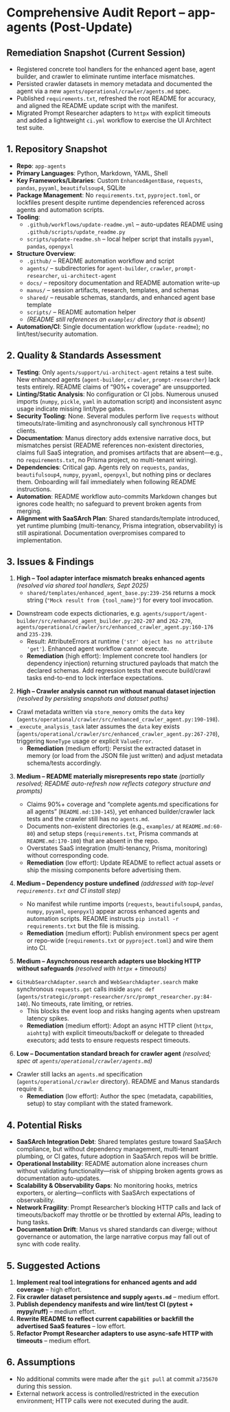 # Comprehensive Audit Report – app-agents (Post-Update)

## Remediation Snapshot (Current Session)
- Registered concrete tool handlers for the enhanced agent base, agent builder, and crawler to eliminate runtime interface mismatches.
- Persisted crawler datasets in memory metadata and documented the agent via a new `agents/operational/crawler/agents.md` spec.
- Published `requirements.txt`, refreshed the root README for accuracy, and aligned the README update script with the manifest.
- Migrated Prompt Researcher adapters to `httpx` with explicit timeouts and added a lightweight `ci.yml` workflow to exercise the UI Architect test suite.

## 1. Repository Snapshot
- **Repo**: `app-agents`
- **Primary Languages**: Python, Markdown, YAML, Shell
- **Key Frameworks/Libraries**: Custom `EnhancedAgentBase`, `requests`, `pandas`, `pyyaml`, `beautifulsoup4`, SQLite
- **Package Management**: No `requirements.txt`, `pyproject.toml`, or lockfiles present despite runtime dependencies referenced across agents and automation scripts.
- **Tooling**:
  - `.github/workflows/update-readme.yml` – auto-updates README using `.github/scripts/update_readme.py`
  - `scripts/update-readme.sh` – local helper script that installs `pyyaml`, `pandas`, `openpyxl`
- **Structure Overview**:
  - `.github/` – README automation workflow and script
  - `agents/` – subdirectories for `agent-builder`, `crawler`, `prompt-researcher`, `ui-architect-agent`
  - `docs/` – repository documentation and README automation write-up
  - `manus/` – session artifacts, research, templates, and schemas
  - `shared/` – reusable schemas, standards, and enhanced agent base template
  - `scripts/` – README automation helper
  - *(README still references an `examples/` directory that is absent)*
- **Automation/CI**: Single documentation workflow (`update-readme`); no lint/test/security automation.

## 2. Quality & Standards Assessment
- **Testing**: Only `agents/support/ui-architect-agent` retains a test suite. New enhanced agents (`agent-builder`, `crawler`, `prompt-researcher`) lack tests entirely. README claims of “90%+ coverage” are unsupported.
- **Linting/Static Analysis**: No configuration or CI jobs. Numerous unused imports (`numpy`, `pickle`, `yaml` in automation script) and inconsistent async usage indicate missing lint/type gates.
- **Security Tooling**: None. Several modules perform live `requests` without timeouts/rate-limiting and asynchronously call synchronous HTTP clients.
- **Documentation**: Manus directory adds extensive narrative docs, but mismatches persist (README references non-existent directories, claims full SaaS integration, and promises artifacts that are absent—e.g., no `requirements.txt`, no Prisma project, no multi-tenant wiring).
- **Dependencies**: Critical gap. Agents rely on `requests`, `pandas`, `beautifulsoup4`, `numpy`, `pyyaml`, `openpyxl`, but nothing pins or declares them. Onboarding will fail immediately when following README instructions.
- **Automation**: README workflow auto-commits Markdown changes but ignores code health; no safeguard to prevent broken agents from merging.
- **Alignment with SaaSArch Plan**: Shared standards/template introduced, yet runtime plumbing (multi-tenancy, Prisma integration, observability) is still aspirational. Documentation overpromises compared to implementation.

## 3. Issues & Findings
1. **High – Tool adapter interface mismatch breaks enhanced agents** *(resolved via shared tool handlers, Sept 2025)*  
   - `shared/templates/enhanced_agent_base.py:239-256` returns a mock string (`"Mock result from {tool_name}"`) for every tool invocation.  
- Downstream code expects dictionaries, e.g. `agents/support/agent-builder/src/enhanced_agent_builder.py:202-207` and `262-270`, `agents/operational/crawler/src/enhanced_crawler_agent.py:160-176` and `235-239`.  
   - Result: AttributeErrors at runtime (`'str' object has no attribute 'get'`). Enhanced agent workflow cannot execute.  
   - **Remediation** (high effort): Implement concrete tool handlers (or dependency injection) returning structured payloads that match the declared schemas. Add regression tests that execute build/crawl tasks end-to-end to lock interface expectations.

2. **High – Crawler analysis cannot run without manual dataset injection** *(resolved by persisting snapshots and dataset paths)*  
- Crawl metadata written via `store_memory` omits the `data` key (`agents/operational/crawler/src/enhanced_crawler_agent.py:190-198`).  
- `_execute_analysis_task` later assumes the `data` key exists (`agents/operational/crawler/src/enhanced_crawler_agent.py:267-270`), triggering `NoneType` usage or explicit `ValueError`.  
   - **Remediation** (medium effort): Persist the extracted dataset in memory (or load from the JSON file just written) and adjust metadata schema/tests accordingly.

3. **Medium – README materially misrepresents repo state** *(partially resolved; README auto-refresh now reflects category structure and prompts)*  
   - Claims 90%+ coverage and “complete agents.md specifications for all agents” (`README.md:130-145`), yet enhanced builder/crawler lack tests and the crawler still has no `agents.md`.  
   - Documents non-existent directories (e.g., `examples/` at `README.md:60-80`) and setup steps (`requirements.txt`, Prisma commands at `README.md:170-180`) that are absent in the repo.  
   - Overstates SaaS integration (multi-tenancy, Prisma, monitoring) without corresponding code.  
   - **Remediation** (low effort): Update README to reflect actual assets or ship the missing components before advertising them.

4. **Medium – Dependency posture undefined** *(addressed with top-level `requirements.txt` and CI install step)*  
   - No manifest while runtime imports (`requests`, `beautifulsoup4`, `pandas`, `numpy`, `pyyaml`, `openpyxl`) appear across enhanced agents and automation scripts. README instructs `pip install -r requirements.txt` but the file is missing.  
   - **Remediation** (medium effort): Publish environment specs per agent or repo-wide (`requirements.txt` or `pyproject.toml`) and wire them into CI.

5. **Medium – Asynchronous research adapters use blocking HTTP without safeguards** *(resolved with `httpx` + timeouts)*  
- `GitHubSearchAdapter.search` and `WebSearchAdapter.search` make synchronous `requests.get` calls inside `async def` (`agents/strategic/prompt-researcher/src/prompt_researcher.py:84-140`). No timeouts, rate limiting, or retries.  
   - This blocks the event loop and risks hanging agents when upstream latency spikes.  
   - **Remediation** (medium effort): Adopt an async HTTP client (`httpx`, `aiohttp`) with explicit timeouts/backoff or delegate to threaded executors; add tests to ensure requests respect timeouts.

6. **Low – Documentation standard breach for crawler agent** *(resolved; spec at `agents/operational/crawler/agents.md`)*  
- Crawler still lacks an `agents.md` specification (`agents/operational/crawler` directory). README and Manus standards require it.  
   - **Remediation** (low effort): Author the spec (metadata, capabilities, setup) to stay compliant with the stated framework.

## 4. Potential Risks
- **SaaSArch Integration Debt**: Shared templates gesture toward SaaSArch compliance, but without dependency management, multi-tenant plumbing, or CI gates, future adoption in SaaSArch repos will be brittle.
- **Operational Instability**: README automation alone increases churn without validating functionality—risk of shipping broken agents grows as documentation auto-updates.
- **Scalability & Observability Gaps**: No monitoring hooks, metrics exporters, or alerting—conflicts with SaaSArch expectations of observability.
- **Network Fragility**: Prompt Researcher’s blocking HTTP calls and lack of timeouts/backoff may throttle or be throttled by external APIs, leading to hung tasks.
- **Documentation Drift**: Manus vs shared standards can diverge; without governance or automation, the large narrative corpus may fall out of sync with code reality.

## 5. Suggested Actions
1. **Implement real tool integrations for enhanced agents and add coverage** – high effort.  
2. **Fix crawler dataset persistence and supply `agents.md`** – medium effort.  
3. **Publish dependency manifests and wire lint/test CI (pytest + mypy/ruff)** – medium effort.  
4. **Rewrite README to reflect current capabilities or backfill the advertised SaaS features** – low effort.  
5. **Refactor Prompt Researcher adapters to use async-safe HTTP with timeouts** – medium effort.

## 6. Assumptions
- No additional commits were made after the `git pull` at commit `a735670` during this session.
- External network access is controlled/restricted in the execution environment; HTTP calls were not executed during the audit.
